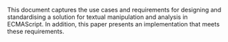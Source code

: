 
This document captures the use cases and requirements for designing and standardising a solution for textual manipulation and analysis in ECMAScript. In addition, this paper presents an implementation that meets these requirements.
